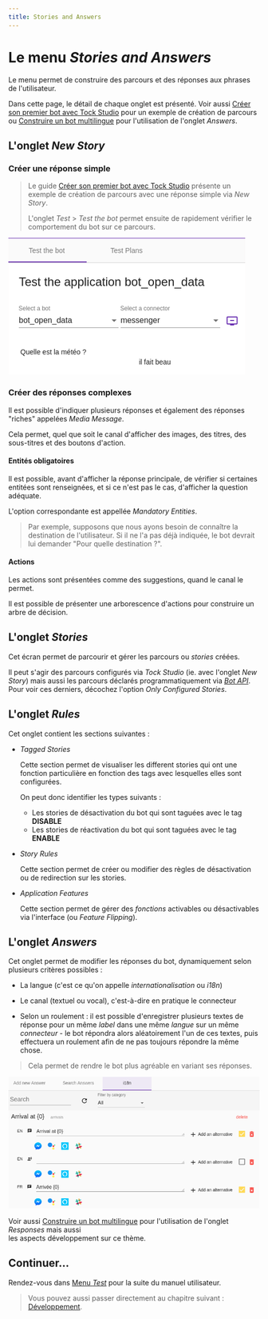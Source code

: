 ```yaml
---
title: Stories and Answers
---
```


# Le menu _Stories and Answers_

Le menu permet de construire des parcours et des réponses aux phrases de l'utilisateur.
 
Dans cette page, le détail de chaque onglet est présenté. Voir aussi 
[Créer son premier bot avec Tock Studio](../../guides/studio) pour un exemple de création 
de parcours ou [Construire un bot multilingue](../../dev/i18n) pour l'utilisation de l'onglet _Answers_.

## L'onglet _New Story_

### Créer une réponse simple

> Le guide [Créer son premier bot avec Tock Studio](../../guides/studio) présente 
 un exemple de création de parcours avec une réponse simple via _New Story_.
>
> L'onglet _Test_ > _Test the bot_ permet ensuite de rapidement vérifier le comportement du bot sur ce parcours.

![Test_de_la_réponse dédiée](../../../img/build-2.png "Test de la réponse dédiée")

### Créer des réponses complexes

Il est possible d'indiquer plusieurs réponses et également des réponses "riches" appelées _Media Message_.

Cela permet, quel que soit le canal d'afficher des images, des titres, des sous-titres et des boutons d'action.

#### Entités obligatoires

Il est possible, avant d'afficher la réponse principale, de vérifier si certaines entitées
sont renseignées, et si ce n'est pas le cas, d'afficher la question adéquate.

L'option correspondante est appellée _Mandatory Entities_.

> Par exemple, supposons que nous ayons besoin de connaître la destination de l'utilisateur.
Si il ne l'a pas déjà indiquée, le bot devrait lui demander "Pour quelle destination ?". 

#### Actions

Les actions sont présentées comme des suggestions, quand le canal le permet.

Il est possible de présenter une arborescence d'actions pour construire un arbre de décision.

## L'onglet _Stories_

Cet écran permet de parcourir et gérer les parcours ou _stories_ créées.

Il peut s'agir des parcours configurés via _Tock Studio_ (ie. avec l'onglet _New Story_) mais aussi les parcours 
déclarés programmatiquement via [_Bot API_](../../dev/bot-api). Pour voir ces derniers, décochez l'option 
_Only Configured Stories_.

## L'onglet _Rules_

Cet onglet contient les sections suivantes :

* _Tagged Stories_
    
    Cette section permet de visualiser les different stories qui ont une fonction particulière en fonction des tags avec lesquelles elles sont configurées.
    
    On peut donc identifier les types suivants :
    
    * Les stories de désactivation du bot qui sont taguées avec le tag **DISABLE**
    * Les stories de réactivation du bot qui sont taguées avec le tag **ENABLE**
    
* _Story Rules_
    
    Cette section permet de créer ou modifier des règles de désactivation ou de redirection sur les stories.

* _Application Features_
    
    Cette section permet de gérer des _fonctions_ activables ou désactivables via l'interface (ou _Feature Flipping_).

## L'onglet _Answers_

Cet onglet permet de modifier les réponses du bot, dynamiquement selon plusieurs critères possibles :

* La langue (c'est ce qu'on appelle _internationalisation_ ou _i18n_)

* Le canal (textuel ou vocal), c'est-à-dire en pratique le connecteur

* Selon un roulement : il est possible d'enregistrer plusieurs textes de réponse pour un même _label_ dans 
une même _langue_ sur un même _connecteur_ - le bot répondra alors aléatoirement l'un de ces textes, puis effectuera un 
roulement afin de ne pas toujours répondre la même chose.

> Cela permet de rendre le bot plus agréable en variant ses réponses.

![Internationalisation](../../../img/i18n.png "Internationalisation")

Voir aussi [Construire un bot multilingue](../../dev/i18n) pour l'utilisation de l'onglet _Responses_ mais aussi  
les aspects développement sur ce thème. 

## Continuer...

Rendez-vous dans [Menu _Test_](../test) pour la suite du manuel utilisateur. 

> Vous pouvez aussi passer directement au chapitre suivant : [Développement](../../../dev/modes). 
